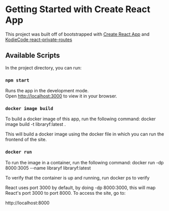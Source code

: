 # Getting Started with Create React App

This project was built off of bootstrapped with [Create React App](https://github.com/facebook/create-react-app) and [KodieCode react-private-routes](https://github.com/KodieCode/react-private-routes-authentication)

## Available Scripts

In the project directory, you can run:

### `npm start`

Runs the app in the development mode.\
Open [http://localhost:3000](http://localhost:3000) to view it in your browser.

### `docker image build`

To build a docker image of this app, run the following command:
docker image build -t libraryf:latest .

This will build a docker image using the docker file in which you can run the frontend of the site.

### `docker run`

To run the image in a container, run the following command:
docker run -dp 8000:3005 --name libraryf libraryf:latest

To verify that the container is up and running, run docker ps to verify

React uses port 3000 by default, by doing -dp 8000:3000, this will map
React's port 3000 to port 8000. To access the site, go to:

http://localhost:8000
